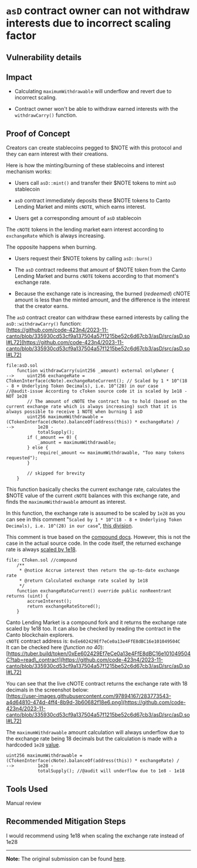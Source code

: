 # `asD` contract owner can not withdraw interests due to incorrect scaling factor

## Vulnerability details

## Impact

* Calculating `maximumWithdrawable` will underflow and revert due to incorrect scaling.
    
* Contract owner won't be able to withdraw earned interests with the `withdrawCarry()` function.
    

## Proof of Concept

Creators can create stablecoins pegged to $NOTE with this protocol and they can earn interest with their creations.

Here is how the minting/burning of these stablecoins and interest mechanism works:

* Users call `asD::mint()` and transfer their $NOTE tokens to mint `asD` stablecoin
    
* `asD` contract immediately deposits these $NOTE tokens to Canto Lending Market and mints `cNOTE`, which earns interest.
    
* Users get a corresponding amount of `asD` stablecoin
    

The `cNOTE` tokens in the lending market earn interest according to `exchangeRate` which is always increasing.

The opposite happens when burning.

* Users request their $NOTE tokens by calling `asD::burn()`
    
* The `asD` contract redeems that amount of $NOTE token from the Canto Lending Market and burns `cNOTE` tokens according to that moment's exchange rate.
    
* Because the exchange rate is increasing, the burned (*redeemed*) cNOTE amount is less than the minted amount, and the difference is the interest that the creator earns.
    

The `asD` contract creator can withdraw these earned interests by calling the `asD::withdrawCarry()` function:  
[https://github.com/code-423n4/2023-11-canto/blob/335930cd53cf9a137504a57f1215be52c6d67cb3/asD/src/asD.sol#L72](https://github.com/code-423n4/2023-11-canto/blob/335930cd53cf9a137504a57f1215be52c6d67cb3/asD/src/asD.sol#L72)

```
file:asD.sol
    function withdrawCarry(uint256 _amount) external onlyOwner {
-->     uint256 exchangeRate = CTokenInterface(cNote).exchangeRateCurrent(); // Scaled by 1 * 10^(18 - 8 + Underlying Token Decimals), i.e. 10^(28) in our case    //@audit-issue According to cToken source code it is scaled by 1e18 - NOT 1e28
        // The amount of cNOTE the contract has to hold (based on the current exchange rate which is always increasing) such that it is always possible to receive 1 NOTE when burning 1 asD
        uint256 maximumWithdrawable = (CTokenInterface(cNote).balanceOf(address(this)) * exchangeRate) /
-->         1e28 -
            totalSupply();
        if (_amount == 0) {
            _amount = maximumWithdrawable;
        } else {
            require(_amount <= maximumWithdrawable, "Too many tokens requested");
        }
       
        // skipped for brevity
    }
```

This function basically checks the current exchange rate, calculates the $NOTE value of the current `cNOTE` balances with this exchange rate, and finds the `maximumWithdrawable` amount as interest.

In this function, the exchange rate is assumed to be scaled by `1e28` as you can see in this comment "`Scaled by 1 * 10^(18 - 8 + Underlying Token Decimals), i.e. 10^(28) in our case`", [this division](https://github.com/code-423n4/2023-11-canto/blob/335930cd53cf9a137504a57f1215be52c6d67cb3/asD/src/asD.sol#L76).

This comment is true based on the [compound docs](https://docs.compound.finance/v2/ctokens/#exchange-rate). However, this is not the case in the actual source code. In the code itself, the returned exchange rate is always [scaled by 1e18](https://github.com/compound-finance/compound-protocol/blob/a3214f67b73310d547e00fc578e8355911c9d376/contracts/CToken.sol#L272).

```
file: CToken.sol //compound
    /**
     * @notice Accrue interest then return the up-to-date exchange rate
     * @return Calculated exchange rate scaled by 1e18
     */
    function exchangeRateCurrent() override public nonReentrant returns (uint) {
        accrueInterest();
        return exchangeRateStored();
    } 
```

Canto Lending Market is a compound fork and it returns the exchange rate scaled by 1e18 too. It can also be checked by reading the contract in the Canto blockchain explorers.  
`cNOTE` contract address is: `0xEe602429Ef7eCe0a13e4FfE8dBC16e101049504C`  
It can be checked here (*function no 40*): [https://tuber.build/token/0xEe602429Ef7eCe0a13e4FfE8dBC16e101049504C?tab=read\_contract](https://github.com/code-423n4/2023-11-canto/blob/335930cd53cf9a137504a57f1215be52c6d67cb3/asD/src/asD.sol#L72)

You can see that the live cNOTE contract returns the exchange rate with 18 decimals in the screenshot below:  
[https://user-images.githubusercontent.com/97894167/283773543-a4d64810-474d-4ff4-8b9d-3b60682f18e6.png](https://github.com/code-423n4/2023-11-canto/blob/335930cd53cf9a137504a57f1215be52c6d67cb3/asD/src/asD.sol#L72)

The `maximumWithdrawable` amount calculation will always underflow due to the exchange rate being 18 decimals but the calculation is made with a hardcoded `1e28` [value](https://github.com/code-423n4/2023-11-canto/blob/335930cd53cf9a137504a57f1215be52c6d67cb3/asD/src/asD.sol#L76).

```solidity
uint256 maximumWithdrawable = (CTokenInterface(cNote).balanceOf(address(this)) * exchangeRate) /
-->         1e28 -
            totalSupply(); //@audit will underflow due to 1e8 - 1e18
```

## Tools Used

Manual review

## Recommended Mitigation Steps

I would recommend using 1e18 when scaling the exchange rate instead of 1e28

---

**Note:** The original submission can be found [here](https://github.com/code-423n4/2023-11-canto-findings/issues/259).
